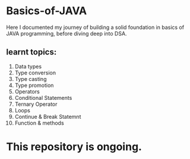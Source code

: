 # Basics-of-JAVA
Here I documented my journey of building a solid foundation in basics of JAVA programming, before diving deep into DSA.

## learnt topics:
1. Data types
2. Type conversion
3. Type casting
4. Type promotion
5. Operators
6. Conditional Statements
7. Ternary Operator
8. Loops
9. Continue & Break Statemnt
10. Function & methods

# This repository is ongoing.
